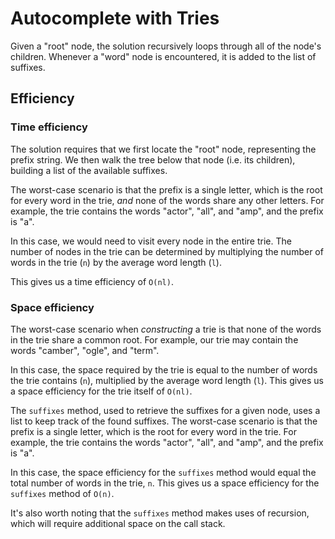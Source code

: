 # Autocomplete with Tries #
Given a "root" node, the solution recursively loops through all of the node's children. Whenever a "word" node is encountered, it is added to the list of suffixes.

## Efficiency ##

### Time efficiency ###
The solution requires that we first locate the "root" node, representing the prefix string. We then walk the tree below that node (i.e. its children), building a list of the available suffixes.

The worst-case scenario is that the prefix is a single letter, which is the root for every word in the trie, _and_ none of the words share any other letters. For example, the trie contains the words "actor", "all", and "amp", and the prefix is "a".

In this case, we would need to visit every node in the entire trie. The number of nodes in the trie can be determined by multiplying the number of words in the trie (`n`) by the average word length (`l`).

This gives us a time efficiency of `O(nl)`.

### Space efficiency ###
The worst-case scenario when _constructing_ a trie is that none of the words in the trie share a common root. For example, our trie may contain the words "camber", "ogle", and "term".

In this case, the space required by the trie is equal to the number of words the trie contains (`n`), multiplied by the average word length (`l`). This gives us a space efficiency for the trie itself of `O(nl)`.

The `suffixes` method, used to retrieve the suffixes for a given node, uses a list to keep track of the found suffixes. The worst-case scenario is that the prefix is a single letter, which is the root for every word in the trie. For example, the trie contains the words "actor", "all", and "amp", and the prefix is "a".

In this case, the space efficiency for the `suffixes` method would equal the total number of words in the trie, `n`. This gives us a space efficiency for the `suffixes` method of `O(n)`.

It's also worth noting that the `suffixes` method makes uses of recursion, which will require additional space on the call stack.